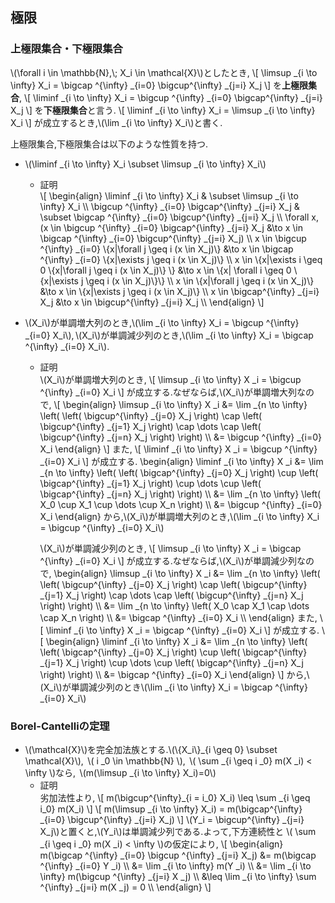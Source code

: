 ## 極限

### 上極限集合・下極限集合
\\(\forall i \in \mathbb{N},\\; X_i \in \mathcal{X}\\)としたとき,
\\[
	\limsup _{i \to \infty} X_i = \bigcap ^{\infty} _{i=0} \bigcup^{\infty} _{j=i} X_j
\\]
を**上極限集合**,
\\[
	\liminf _{i \to \infty} X_i = \bigcup ^{\infty} _{i=0} \bigcap^{\infty} _{j=i} X_j
\\]
を**下極限集合**と言う.
\\[
	\liminf _{i \to \infty} X_i = \limsup _{i \to \infty} X_i
\\]
が成立するとき,\\(\lim _{i \to \infty} X_i\\)と書く.

上極限集合,下極限集合は以下のような性質を持つ.
- \\(\liminf _{i \to \infty} X_i \subset \limsup _{i \to \infty} X_i\\)
   - 証明  
   \\[
\begin{align}
   \liminf _{i \to \infty} X_i & \subset \limsup _{i \to \infty} X_i \\\\
   \bigcup ^{\infty} _{i=0} \bigcap^{\infty} _{j=i} X_j & \subset \bigcap ^{\infty} _{i=0} \bigcup^{\infty} _{j=i} X_j \\\\
   \forall x, (x \in \bigcup ^{\infty} _{i=0} \bigcap^{\infty} _{j=i} X_j &\to x \in \bigcap ^{\infty} _{i=0} \bigcup^{\infty} _{j=i} X_j) \\\\
   x \in \bigcup ^{\infty} _{i=0} \\{x|\forall j \geq i (x \in X_j)\\} &\to x \in \bigcap ^{\infty} _{i=0} \\{x|\exists j \geq i (x \in X_j)\\} \\\\
   x \in \\{x|\exists i \geq 0 \\{x|\forall j \geq i (x \in X_j)\\} \\} &\to x \in \\{x| \forall i \geq 0 \\{x|\exists j \geq i (x \in X_j)\\}\\} \\\\
   x \in \\{x|\forall j \geq i (x \in X_j)\\} &\to x \in \\{x|\exists j \geq i (x \in X_j)\\} \\\\
   x \in \bigcap^{\infty} _{j=i} X_j &\to x \in \bigcup^{\infty} _{j=i} X_j \\\\
\end{align}
   \\]
- \\(X_i\\)が単調増大列のとき,\\(\lim _{i \to \infty} X_i = \bigcup ^{\infty} _{i=0} X_i\\),&thinsp;\\(X_i\\)が単調減少列のとき,\\(\lim _{i \to \infty} X_i = \bigcap ^{\infty} _{i=0} X_i\\).

  - 証明  
     \\(X_i\\)が単調増大列のとき,
 \\[
 \limsup _{i \to \infty} X _i = \bigcup ^{\infty} _{i=0} X_i
 \\]
 が成立する.なぜならば,\\(X_i\\)が単調増大列なので,
 \\[
 \begin{align}
 \limsup _{i \to \infty} X _i &= \lim _{n \to \infty} \left( \left( \bigcup^{\infty} _{j=0} X_j \right) \cap \left( \bigcup^{\infty} _{j=1} X_j \right) \cap \dots \cap \left( \bigcup^{\infty} _{j=n} X_j \right) \right) \\\\
	 &= \bigcup ^{\infty} _{i=0} X_i
 \end{align}
 \\]
 また,
 \\[
 \liminf _{i \to \infty} X _i = \bigcup ^{\infty} _{i=0} X_i
 \\]
 が成立する.
 \begin{align}
 \liminf _{i \to \infty} X _i &= \lim _{n \to \infty} \left( \left( \bigcap^{\infty} _{j=0} X_j \right) \cup \left( \bigcap^{\infty} _{j=1} X_j \right) \cup \dots \cup \left( \bigcap^{\infty} _{j=n} X_j \right) \right) \\\\
	 &= \lim _{n \to \infty} \left( X_0 \cup X_1 \cup \dots \cup X_n \right) \\\\
	 &= \bigcup ^{\infty} _{i=0} X_i
 \end{align}
 から,\\(X_i\\)が単調増大列のとき,\\(\lim _{i \to \infty} X_i = \bigcup ^{\infty} _{i=0} X_i\\)

     \\(X_i\\)が単調減少列のとき,
	 \\[
	  \limsup _{i \to \infty} X _i = \bigcap ^{\infty} _{i=0} X_i
	 \\]
	  が成立する.なぜならば,\\(X_i\\)が単調減少列なので,
	   \begin{align}
 \limsup _{i \to \infty} X _i &= \lim _{n \to \infty} \left( \left( \bigcup^{\infty} _{j=0} X_j \right) \cap \left( \bigcup^{\infty} _{j=1} X_j \right) \cap \dots \cap \left( \bigcup^{\infty} _{j=n} X_j \right) \right) \\\\
	 &= \lim _{n \to \infty} \left( X_0 \cap X_1 \cap \dots \cap X_n \right) \\\\
     &= \bigcap ^{\infty} _{i=0} X_i \\\\
	 \end{align}
	  また,
     \\[
	 \liminf _{i \to \infty} X _i = \bigcap ^{\infty} _{i=0} X_i
	 \\]
	 が成立する.
	 \\[
	  \begin{align}
 \liminf _{i \to \infty} X _i &= \lim _{n \to \infty} \left( \left( \bigcap^{\infty} _{j=0} X_j \right) \cup \left( \bigcap^{\infty} _{j=1} X_j \right) \cup \dots \cup \left( \bigcap^{\infty} _{j=n} X_j \right) \right) \\\\
	 &= \bigcap ^{\infty} _{i=0} X_i
 \end{align}
	 \\]
	 から,\\(X_i\\)が単調減少列のとき\\(\lim _{i \to \infty} X_i = \bigcap ^{\infty} _{i=0} X_i\\)

### Borel-Cantelliの定理
- \\(\mathcal{X}\\)を完全加法族とする.\\(\\{X_i\\}_{i \geq 0} \subset \mathcal{X}\\),&thinsp;
\\( i _0 \in \mathbb{N} \\),&thinsp;
\\( \sum _{i \geq i _0} m(X _i) < \infty \\)なら,&thinsp;
\\(m(\limsup _{i \to \infty} X_i)=0\\)
  - 証明  
    劣加法性より,
	\\[
		m(\bigcup^{\infty}_{i = i_0} X_i) \leq \sum _{i \geq i_0} m(X_i)
	\\]
	\\[
		m(\limsup _{i \to \infty} X_i) = m(\bigcap^{\infty} _{i=0} \bigcup^{\infty} _{j=i} X_j)
	\\]
	\\(Y_i = \bigcup^{\infty} _{j=i} X_j\\)と置くと,\\(Y_i\\)は単調減少列である.よって,下方連続性と
	\\( \sum _{i \geq i _0} m(X _i) < \infty \\)の仮定により,
	\\[
	  \begin{align}
	  m(\bigcap ^{\infty} _{i=0} \bigcup ^{\infty} _{j=i} X_j) &= m(\bigcap ^{\infty} _{i=0} Y _i) \\\\
	  &= \lim _{i \to \infty} m(Y _i) \\\\
	  &= \lim _{i \to \infty} m(\bigcup ^{\infty} _{j=i} X _j) \\\\
	  &\leq \lim _{i \to \infty} \sum ^{\infty} _{j=i} m(X _j) = 0 \\\\
\end{align}
	\\]
